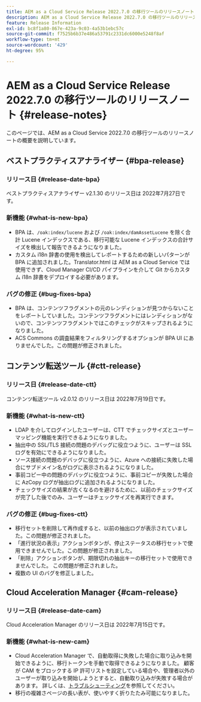 ```yaml
---
title: AEM as a Cloud Service Release 2022.7.0 の移行ツールのリリースノート
description: AEM as a Cloud Service Release 2022.7.0 の移行ツールのリリースノート
feature: Release Information
exl-id: bc8f1a80-867e-423a-9c03-4a53b1ebc57c
source-git-commit: f7525b6b37e486a53791c2331dc6000e5248f8af
workflow-type: tm+mt
source-wordcount: '429'
ht-degree: 95%

---
```


# AEM as a Cloud Service Release 2022.7.0 の移行ツールのリリースノート {#release-notes}

このページでは、AEM as a Cloud Service 2022.7.0 の移行ツールのリリースノートの概要を説明しています。

## ベストプラクティスアナライザー {#bpa-release}

### リリース日 {#release-date-bpa}

ベストプラクティスアナライザー v2.1.30 のリリース日は 2022年7月27日です。

### 新機能 {#what-is-new-bpa}

* BPA は、`/oak:index/lucene` および `/oak:index/damAssetLucene` を除く合計 Lucene インデックスである、移行可能な Lucene インデックスの合計サイズを検出して報告できるようになりました。
* カスタム i18n 辞書の使用を検出してレポートするための新しいパターンが BPA に追加されました。Translator.html は AEM as a Cloud Service では使用できず、Cloud Manager CI/CD パイプラインを介して Git からカスタム i18n 辞書をデプロイする必要があります。

### バグの修正 {#bug-fixes-bpa}

* BPA は、コンテンツフラグメントの元のレンディションが見つからないことをレポートしていました。コンテンツフラグメントにはレンディションがないので、コンテンツフラグメントではこのチェックがスキップされるようになりました。
* ACS Commons の調査結果をフィルタリングするオプションが BPA UI にありませんでした。この問題が修正されました。

## コンテンツ転送ツール {#ctt-release}

### リリース日 {#release-date-ctt}

コンテンツ転送ツール v2.0.12 のリリース日は 2022年7月19日です。

### 新機能 {#what-is-new-ctt}

* LDAP を介してログインしたユーザーは、CTT でチェックサイズとユーザーマッピング機能を実行できるようになりました。
* 抽出中の SSL/TLS 接続の問題のデバッグに役立つように、ユーザーは SSL ログを有効にできるようになりました。
* ソース接続の問題のデバッグに役立つように、Azure への接続に失敗した場合にサブドメイン名がログに表示されるようになりました。
* 事前コピー中の問題のデバッグに役立つように、事前コピーが失敗した場合に AzCopy ログが抽出ログに追加されるようになりました。
* チェックサイズの結果が古くなるのを避けるために、以前のチェックサイズが完了した後でのみ、ユーザーはチェックサイズを再実行できます。

### バグの修正 {#bug-fixes-ctt}

* 移行セットを削除して再作成すると、以前の抽出ログが表示されていました。この問題が修正されました。
* 「進行状況の表示」アクションボタンが、停止ステータスの移行セットで使用できませんでした。この問題が修正されました。
* 「削除」アクションボタンが、期限切れの抽出キーの移行セットで使用できませんでした。 この問題が修正されました。
* 複数の UI のバグを修正しました。

## Cloud Acceleration Manager {#cam-release}

### リリース日 {#release-date-cam}

Cloud Acceleration Manager のリリース日は 2022年7月15日です。

### 新機能 {#what-is-new-cam}

* Cloud Acceleration Manager で、自動取得に失敗した場合に取り込みを開始できるように、移行トークンを手動で取得できるようになりました。 顧客が CAM をブロックする IP 許可リストを設定している場合や、管理者以外のユーザーが取り込みを開始しようとすると、自動取り込みが失敗する場合があります。 詳しくは、[トラブルシューティング](/help/journey-migration/content-transfer-tool/using-content-transfer-tool/ingesting-content.md#troubleshooting)を参照してください。
* 移行の複雑さページの長い表が、使いやすく折りたたみ可能になりました。
